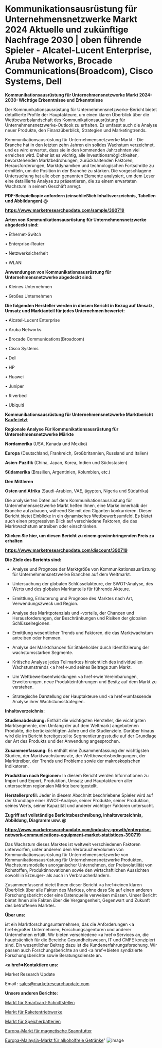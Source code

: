 # Kommunikationsausrüstung für Unternehmensnetzwerke Markt 2024 Aktuelle und zukünftige Nachfrage 2030 | oben führende Spieler - Alcatel-Lucent Enterprise, Aruba Networks, Brocade Communications(Broadcom), Cisco Systems, Dell

<strong>Kommunikationsausrüstung für Unternehmensnetzwerke Markt 2024-2030: Wichtige Erkenntnisse und Erkenntnisse</strong>

Der Kommunikationsausrüstung für Unternehmensnetzwerke-Bericht bietet detaillierte Profile der Hauptakteure, um einen klaren Überblick über die Wettbewerbslandschaft des Kommunikationsausrüstung für Unternehmensnetzwerke-Outlook zu erhalten. Es umfasst auch die Analyse neuer Produkte, den Finanzüberblick, Strategien und Marketingtrends.

Kommunikationsausrüstung für Unternehmensnetzwerke Markt - Die Branche hat in den letzten zehn Jahren ein solides Wachstum verzeichnet, und es wird erwartet, dass sie in den kommenden Jahrzehnten viel erreichen wird. Daher ist es wichtig, alle Investitionsmöglichkeiten, bevorstehenden Marktbedrohungen, zurückhaltenden Faktoren, Herausforderungen, Marktdynamiken und technologischen Fortschritte zu ermitteln, um die Position in der Branche zu stärken. Die vorgeschlagene Untersuchung hat alle oben genannten Elemente analysiert, um dem Leser eine detaillierte Analyse zu präsentieren, die zu einem erwarteten Wachstum in seinem Geschäft anregt.



<strong><b>PDF-Beispielkopie anfordern (einschließlich Inhaltsverzeichnis, Tabellen und Abbildungen) @ </b></strong>

<strong><a href=https://www.marketresearchupdate.com/sample/390719>

<strong>https://www.marketresearchupdate.com/sample/390719</u></a></strong></strong>



<strong>Arten von Kommunikationsausrüstung für Unternehmensnetzwerke abgedeckt sind:</strong>

• Ethernet-Switch

• Enterprise-Router

• Netzwerksicherheit

• WLAN



<strong>Anwendungen von Kommunikationsausrüstung für Unternehmensnetzwerke abgedeckt sind:</strong>

• Kleines Unternehmen

• Großes Unternehmen



<strong>Die folgenden Hersteller werden in diesem Bericht in Bezug auf Umsatz, Umsatz und Marktanteil für jedes Unternehmen bewertet:</strong>

• Alcatel-Lucent Enterprise

• Aruba Networks

• Brocade Communications(Broadcom)

• Cisco Systems

• Dell

• HP

• Huawei

• Juniper

• Riverbed

• Ubiquiti



<strong>Kommunikationsausrüstung für Unternehmensnetzwerke Marktbericht <a href=https://www.marketresearchupdate.com/buynow/390719>Kaufe jetzt</a></strong>



<strong>Regionale Analyse Für Kommunikationsausrüstung für Unternehmensnetzwerke Märkte</strong>



<strong>Nordamerika</strong> (USA, Kanada und Mexiko)



<strong>Europa</strong> (Deutschland, Frankreich, Großbritannien, Russland und Italien)



<strong>Asien-Pazifik</strong> (China, Japan, Korea, Indien und Südostasien)



<strong>Südamerika</strong> (Brasilien, Argentinien, Kolumbien, etc.)



<strong>Den Mittleren</strong> 

<strong>Osten und Afrika</strong> (Saudi-Arabien, VAE, ägypten, Nigeria und Südafrika)

Die analysierten Daten auf dem Kommunikationsausrüstung für Unternehmensnetzwerke Markt helfen Ihnen, eine Marke innerhalb der Branche aufzubauen, während Sie mit den Giganten konkurrieren. Dieser Bericht bietet Einblicke in ein dynamisches Wettbewerbsumfeld. Es bietet auch einen progressiven Blick auf verschiedene Faktoren, die das Marktwachstum antreiben oder einschränken.



<strong>Klicken Sie hier, um diesen Bericht zu einem gewinnbringenden Preis zu erhalten
</strong>

<strong><a href=https://www.marketresearchupdate.com/discount/390719>https://www.marketresearchupdate.com/discount/390719</b></u></strong></a>



<strong>Die Ziele des Berichts sind:</strong>

- Analyse und Prognose der Marktgröße von Kommunikationsausrüstung für Unternehmensnetzwerke Branchen auf dem Weltmarkt.

- Untersuchung der globalen Schlüsselakteure, der SWOT-Analyse, des Werts und des globalen Marktanteils für führende Akteure.

- Ermittlung, Erläuterung und Prognose des Marktes nach Art, Verwendungszweck und Region.

- Analyse des Marktpotenzials und -vorteils, der Chancen und Herausforderungen, der Beschränkungen und Risiken der globalen Schlüsselregionen.

- Ermittlung wesentlicher Trends und Faktoren, die das Marktwachstum antreiben oder hemmen.

- Analyse der Marktchancen für Stakeholder durch Identifizierung der wachstumsstarken Segmente.

- Kritische Analyse jedes Teilmarktes hinsichtlich des individuellen Wachstumstrends <a href=>und</a> seines Beitrags zum Markt.

- Um Wettbewerbsentwicklungen <a href=>wie</a> Vereinbarungen, Erweiterungen, neue Produkteinführungen und Besitz auf dem Markt zu verstehen.

- Strategische Darstellung der Hauptakteure und <a href=>umfas</a>sende Analyse ihrer Wachstumsstrategien.



<strong>Inhaltsverzeichnis:</strong>



<strong>Studienabdeckung:</strong> Enthält die wichtigsten Hersteller, die wichtigsten Marktsegmente, den Umfang der auf dem Weltmarkt angebotenen Produkte, die berücksichtigten Jahre und die Studienziele. Darüber hinaus wird die im Bericht bereitgestellte Segmentierungsstudie auf der Grundlage der Art des Produkts und der Anwendung angesprochen.



<strong>Zusammenfassung:</strong> Es enthält eine Zusammenfassung der wichtigsten Studien, der Marktwachstumsrate, der Wettbewerbsbedingungen, der Markttreiber, der Trends und Probleme sowie der makroskopischen Indikatoren.



<strong>Produktion nach Regionen:</strong> In diesem Bericht werden Informationen zu Import und Export, Produktion, Umsatz und Hauptakteuren aller untersuchten regionalen Märkte bereitgestellt.



<strong>Herstellerprofil:</strong> Jeder in diesem Abschnitt beschriebene Spieler wird auf der Grundlage einer SWOT-Analyse, seiner Produkte, seiner Produktion, seines Werts, seiner Kapazität und anderer wichtiger Faktoren untersucht.



<strong><b>Zugriff auf vollständige Berichtsbeschreibung, Inhaltsverzeichnis, Abbildung, Diagramm usw. @ </b></strong>

<strong><a href=https://www.marketresearchupdate.com/industry-growth/enterprise-network-communications-equipment-market-statistices-390719>https://www.marketresearchupdate.com/industry-growth/enterprise-network-communications-equipment-market-statistices-390719</a></strong>

Das Wachstum dieses Marktes ist weltweit verschiedenen Faktoren unterworfen, unter anderem dem Verbrauchervolumen von Kommunikationsausrüstung für Unternehmensnetzwerke von Kommunikationsausrüstung für Unternehmensnetzwerke Produkten, Wachstumsmodellen anorganischer Unternehmen, der Preisvolatilität von Rohstoffen, Produktinnovationen sowie den wirtschaftlichen Aussichten sowohl in Erzeuger- als auch in Verbraucherländern.

Zusammenfassend bietet Ihnen dieser Bericht <a href=>einen</a> klaren Überblick über alle Fakten des Marktes, ohne dass Sie auf einen anderen Forschungsbericht oder eine Datenquelle verweisen müssen. Unser Bericht bietet Ihnen alle Fakten über die Vergangenheit, Gegenwart und Zukunft des betroffenen Marktes.



<strong>Über uns:</strong>

 ist ein Marktforschungsunternehmen, das die Anforderungen <a href=>großer</a> Unternehmen, Forschungsagenturen und anderer Unternehmen erfüllt. Wir bieten verschiedene <a href=>Services</a> an, die hauptsächlich für die Bereiche Gesundheitswesen, IT und CMFE konzipiert sind. Ein wesentlicher Beitrag dazu ist die Kundenerfahrungsforschung. Wir passen auch Forschungsberichte an und <a href=>bieten</a> syndizierte Forschungsberichte sowie Beratungsdienste an.



<strong><a href=>Kontaktiere uns:</a></strong>

Market Research Update

Email : sales@marketresearchupdate.com



<strong>Unsere anderen Berichte:</strong>

<a href=https://www.linkedin.com/pulse/smart-card-interface-market-expected-witness>Markt für Smartcard-Schnittstellen</a>

<a href=https://www.linkedin.com/pulse/rocket-engine-market-size-set-grow-remarkable>Markt für Raketentriebwerke</a>

<a href=https://www.linkedin.com/pulse/storage-battery-market-sizing-up-anticipating-trends-consumption>Markt für Speicherbatterien</a>

<a href=https://www.linkedin.com/pulse/europe-magnetic-chucks-market-size-growth-set>Europa-Markt für magnetische Spannfutter</a>

<a href=https://www.linkedin.com/pulse/europe-malaysia-soft-drinks-market-2023-new>Europa-Malaysia-Markt für alkoholfreie Getränke</a>"
![image](https://github.com/Gayatrikarjule/Market-Analysis-361/assets/97346546/3b5f36b3-513a-48ff-8676-666bd6e8e7d5)

